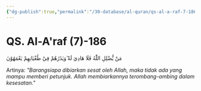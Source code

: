 ```yaml
---
{"dg-publish":true,"permalink":"/30-database/al-quran/qs-al-a-raf-7-186/"}
---
```



# QS. Al-A'raf (7)-186
مَنْ يُّضْلِلِ اللّٰهُ فَلَا هَادِيَ لَهٗ  ۖوَيَذَرُهُمْ فِيْ طُغْيَانِهِمْ يَعْمَهُوْنَ

Artinya: *"Barangsiapa dibiarkan sesat oleh Allah, maka tidak ada yang mampu memberi petunjuk. Allah membiarkannya terombang-ambing dalam kesesatan."*
